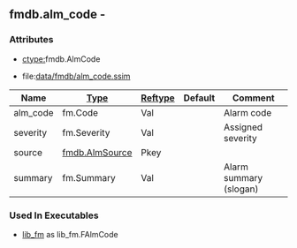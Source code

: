 ## fmdb.alm_code -


### Attributes
<a href="#attributes"></a>
* [ctype:](/txt/ssimdb/dmmeta/ctype.md)fmdb.AlmCode

* file:[data/fmdb/alm_code.ssim](/data/fmdb/alm_code.ssim)

|Name|[Type](/txt/ssimdb/dmmeta/ctype.md)|[Reftype](/txt/ssimdb/dmmeta/reftype.md)|Default|Comment|
|---|---|---|---|---|
|alm_code|fm.Code|Val||Alarm code|
|severity|fm.Severity|Val||Assigned severity|
|source|[fmdb.AlmSource](/txt/ssimdb/fmdb/alm_source.md)|Pkey|
|summary|fm.Summary|Val||Alarm summary (slogan)|

### Used In Executables
<a href="#used-in-executables"></a>
* [lib_fm](/txt/lib/lib_fm/README.md) as lib_fm.FAlmCode

